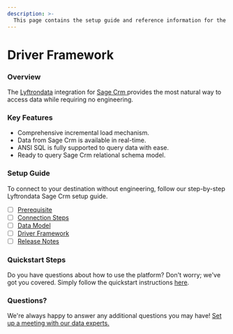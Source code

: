 ```yaml
---
description: >-
  This page contains the setup guide and reference information for the Sage Crm source connector.
---
```


# Driver Framework

### Overview

The [Lyftrondata](https://www.lyftrondata.com/) integration for [Sage Crm](https://www.lyftrondata.com/integration/sage-crm/)[ ](https://www.lyftrondata.com/integration/sage-crm/)provides the most natural way to access data while requiring no engineering.

### Key Features

* Comprehensive incremental load mechanism.
* Data from Sage Crm is available in real-time.&#x20;
* ANSI SQL is fully supported to query data with ease.
* Ready to query Sage Crm relational schema model.

### Setup Guide

To connect to your destination without engineering, follow our step-by-step Lyftrondata Sage Crm setup guide.

* [ ] [Prerequisite](../../sales-analytics/sage-crm/prerequisite.md)
* [ ] [Connection Steps](../../sales-analytics/sage-crm/connection-steps.md)
* [ ] [Data Model](../../sales-analytics/sage-crm/data-model/)
* [ ] [Driver Framework](../../sales-analytics/sage-crm/driver-framework/)
* [ ] [Release Notes](../../sales-analytics/sage-crm/release-notes.md)

### Quickstart Steps

Do you have questions about how to use the platform? Don't worry; we've got you covered. Simply follow the quickstart instructions [here](../../../quickstart-steps.md).

### Questions? <a href="#questions" id="questions"></a>

We're always happy to answer any additional questions you may have! [Set up a meeting with our data experts.](https://www.lyftrondata.com/book-a-meeting/)


